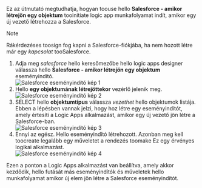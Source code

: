 Ez az útmutató megtudhatja, hogyan toouse hello **Salesforce - amikor létrejön egy objektum** tooinitiate logic app munkafolyamat indít, amikor egy új vezető létrehozza a Salesforce.

> [!NOTE]
> Rákérdezéses toosign fog kapni a Salesforce-fiókjába, ha nem hozott létre már egy *kapcsolat* tooSalesforce.  
> 
> 

1. Adja meg *salesforce* hello keresőmezőbe hello logic apps designer válassza hello **Salesforce - amikor létrejön egy objektum** eseményindító.  
   ![Salesforce eseményindító kép 1](./media/connectors-create-api-salesforce/trigger-1.png)   
2. Hello **egy objektumának létrejöttekor** vezérlő jelenik meg.  
   ![Salesforce eseményindító kép 2](./media/connectors-create-api-salesforce/trigger-2.png)   
3. SELECT hello **objektumtípus** válassza *vezethet* hello objektumok listája. Ebben a lépésben vannak jelzi, hogy hoz létre egy eseményindítót, amely értesíti a Logic Apps alkalmazást, amikor egy új vezető jön létre a Salesforce-ban.   
   ![Salesforce eseményindító kép 3](./media/connectors-create-api-salesforce/trigger-3.png)   
4. Ennyi az egész. Hello eseményindító létrehozott. Azonban meg kell toocreate legalább egy műveletet a rendezés toomake Ez egy érvényes logikai alkalmazást.    
   ![Salesforce eseményindító kép 4](./media/connectors-create-api-salesforce/trigger-4.png)   

Ezen a ponton a Logic Apps alkalmazást van beállítva, amely akkor kezdődik, hello futását más eseményindítók és műveletek hello munkafolyamat amikor új elem jön létre a Salesforce eseményindítót.  

